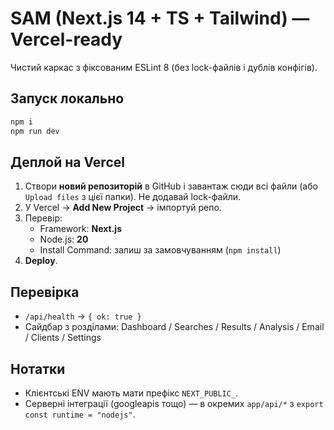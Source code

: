 # SAM (Next.js 14 + TS + Tailwind) — Vercel-ready

Чистий каркас з фіксованим ESLint 8 (без lock-файлів і дублів конфігів).

## Запуск локально
```bash
npm i
npm run dev
```

## Деплой на Vercel
1. Створи **новий репозиторій** в GitHub і завантаж сюди всі файли (або `Upload files` з цієї папки). Не додавай lock-файли.
2. У Vercel → **Add New Project** → імпортуй репо.
3. Перевір:
   - Framework: **Next.js**
   - Node.js: **20**
   - Install Command: залиш за замовчуванням (`npm install`)
4. **Deploy**.

## Перевірка
- `/api/health` → `{ ok: true }`
- Сайдбар з розділами: Dashboard / Searches / Results / Analysis / Email / Clients / Settings

## Нотатки
- Клієнтські ENV мають мати префікс `NEXT_PUBLIC_`.
- Серверні інтеграції (googleapis тощо) — в окремих `app/api/*` з `export const runtime = "nodejs"`.
